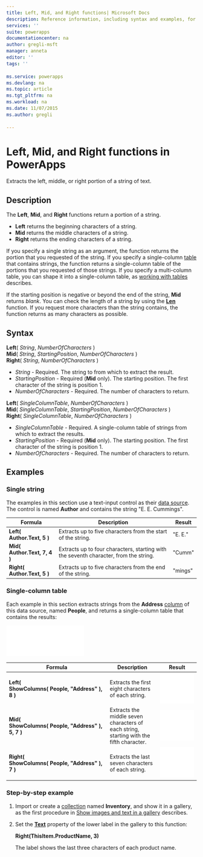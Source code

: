 ```yaml
---
title: Left, Mid, and Right functions| Microsoft Docs
description: Reference information, including syntax and examples, for the Left, Mid, and Right functions in PowerApps
services: ''
suite: powerapps
documentationcenter: na
author: gregli-msft
manager: anneta
editor: ''
tags: ''

ms.service: powerapps
ms.devlang: na
ms.topic: article
ms.tgt_pltfrm: na
ms.workload: na
ms.date: 11/07/2015
ms.author: gregli

---
```

# Left, Mid, and Right functions in PowerApps
Extracts the left, middle, or right portion of a string of text.

## Description
The **Left**, **Mid**, and **Right** functions return a portion of a string.

* **Left** returns the beginning characters of a string.
* **Mid** returns the middle characters of a string.
* **Right** returns the ending characters of a string.

If you specify a single string as an argument, the function returns the portion that you requested of the string. If you specify a single-column [table](../maker/working-with-tables.md) that contains strings, the function returns a single-column table of the portions that you requested of those strings. If you specify a multi-column table, you can shape it into a single-column table, as [working with tables](../maker/working-with-tables.md) describes.

If the starting position is negative or beyond the end of the string, **Mid** returns *blank*.  You can check the length of a string by using the **[Len](function-len.md)** function. If you request more characters than the string contains, the function returns as many characters as possible.

## Syntax
**Left**( *String*, *NumberOfCharacters* )<br>**Mid**( *String*, *StartingPosition*, *NumberOfCharacters* )<br>**Right**( *String*, *NumberOfCharacters* )

* *String* - Required. The string to from which to extract the result.
* *StartingPosition* - Required (**Mid** only).  The starting position.  The first character of the string is position 1.
* *NumberOfCharacters* - Required.  The number of characters to return.

**Left**( *SingleColumnTable*, *NumberOfCharacters* )<br>**Mid**( *SingleColumnTable*, *StartingPosition*, *NumberOfCharacters* )<br>**Right**( *SingleColumnTable*, *NumberOfCharacters* )

* *SingleColumnTable* - Required. A single-column table of strings from which to extract the results.
* *StartingPosition* - Required (**Mid** only).  The starting position.  The first character of the string is position 1.
* *NumberOfCharacters* - Required.  The number of characters to return.

## Examples
### Single string
The examples in this section use a text-input control as their [data source](../maker/working-with-data-sources.md). The control is named **Author** and contains the string "E. E. Cummings".

| Formula | Description | Result |
| --- | --- | --- |
| **Left( Author.Text, 5 )** |Extracts up to five characters from the start of the string. |"E. E." |
| **Mid( Author.Text, 7, 4 )** |Extracts up to four characters, starting with the seventh character, from the string. |"Cumm" |
| **Right( Author.Text, 5 )** |Extracts up to five characters from the end of the string. |"mings" |

### Single-column table
Each example in this section extracts strings from the **Address** [column](../maker/working-with-tables.md#columns) of this data source, named **People**, and returns a single-column table that contains the results:

![](media/function-left-mid-right/people-table.png)

| Formula | Description | Result |
| --- | --- | --- |
| **Left( ShowColumns(&nbsp;People,&nbsp;"Address"&nbsp;), 8 )** |Extracts the first eight characters of each string. |<style> img { max-width: none } </style> ![](media/function-left-mid-right/people-table-left.png) |
| **Mid( ShowColumns(&nbsp;People,&nbsp;"Address"&nbsp;), 5, 7 )** |Extracts the middle seven characters of each string, starting with the fifth character. |![](media/function-left-mid-right/people-table-mid.png) |
| **Right( ShowColumns(&nbsp;People,&nbsp;"Address"&nbsp;), 7 )** |Extracts the last seven characters of each string. |![](media/function-left-mid-right/people-table-right.png) |

### Step-by-step example
1. Import or create a [collection](../maker/working-with-data-sources.md#collections) named **Inventory**, and show it in a gallery, as the first procedure in [Show images and text in a gallery](../maker/show-images-text-gallery-sort-filter.md) describes.
2. Set the **[Text](../controls/properties-core.md)** property of the lower label in the gallery to this function:
   
    **Right(ThisItem.ProductName, 3)**
   
    The label shows the last three characters of each product name.

